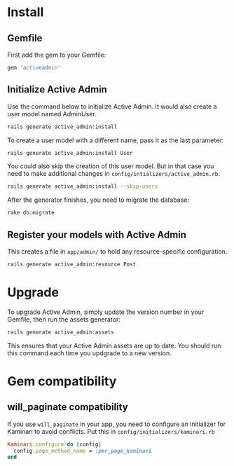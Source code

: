 # Install

## Gemfile

First add the gem to your Gemfile:
```ruby
gem 'activeadmin'
```

## Initialize Active Admin

Use the command below to initialize Active Admin. It would also create a user
model named AdminUser.
```sh
rails generate active_admin:install
```

To create a user model with a different name, pass it as the last parameter:
```sh
rails generate active_admin:install User
```

You could also skip the creation of this user model. But in that case you
need to make additional changes in `config/intializers/active_admin.rb`.
```sh
rails generate active_admin:install --skip-users
```

After the generator finishes, you need to migrate the database:
```sh
rake db:migrate
```

## Register your models with Active Admin

This creates a file in `app/admin/` to hold any resource-specific configuration.
```sh
rails generate active_admin:resource Post
```

# Upgrade

To upgrade Active Admin, simply update the version number in your Gemfile, then
run the assets generator:
```sh
rails generate active_admin:assets
```

This ensures that your Active Admin assets are up to date. You should run this
command each time you updgrade to a new version.

# Gem compatibility

## will_paginate compatibility

If you use `will_paginate` in your app, you need to configure an initializer for
Kaminari to avoid conflicts. Put this in `config/initializers/kaminari.rb`

```ruby
Kaminari.configure do |config|
  config.page_method_name = :per_page_kaminari
end
```

